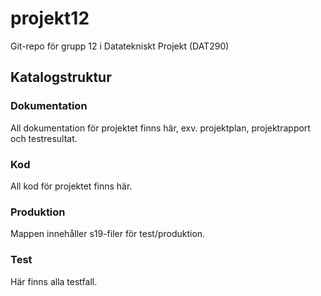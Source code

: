 # projekt12

Git-repo för grupp 12 i Datatekniskt Projekt (DAT290)

## Katalogstruktur

### Dokumentation

All dokumentation för projektet finns här, exv. projektplan, projektrapport och
testresultat.

### Kod

All kod för projektet finns här.

### Produktion

Mappen innehåller s19-filer för test/produktion.

### Test

Här finns alla testfall.

